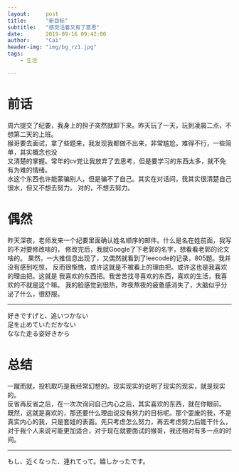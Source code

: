 ```yaml
---
layout:     post
title:      "新目标"
subtitle:   "感觉活着又有了意思"
date:       2019-09-16 09:42:00
author:     "Cai"
header-img: "img/bg_rz1.jpg"
tags:
    - 生活

---
```


# 前话
周六提交了纪要，我身上的担子突然就卸下来。昨天玩了一天，玩到凌晨二点，不想第二天的上班。<br>
猴哥要去面试，拿了些题来，我发现我都做不出来，非常尴尬，难得不行，一些简单，其实概念也没<br>
又清楚的掌握。常年的cv党让我放弃了去思考，但是要学习的东西太多，就不免有为难的情绪。<br>
水这个东西也许能蒙骗别人，但是骗不了自己。其实在对话间，我其实很清楚自己很水，但又不想去努力。
对的，不想去努力。<br>

# 偶然
昨天深夜，老师发来一个纪要里面确认姓名顺序的邮件。什么是名在姓前面，我写的不对要修改啥的，
修改完后，我就Google了下老郭的名字，想看看老郭的论文啥的。
果然，一大推信息出现了，又偶然就看到了leecode的记录，805题。我并没有感到吃惊，
反而很惭愧，或许这就是不被看上的理由把。或许这也是我喜欢的理由把。这就是
我喜欢的东西把。我苦苦找寻喜欢的东西，喜欢的生活，我喜欢的不就是这个嘛。
我的脸感觉到很热，昨夜熬夜的疲惫感消失了，大脑似乎分泌了什么，很舒服。<br>

---
好きですげと、追いつかない<br>
足を止めていただかない<br>
ななた走る姿好きから<br>


# 总结
一蹴而就，投机取巧是我经常幻想的。现实现实的说明了现实的现实，就是现实的。<br>
反省再反省之后，在一次次询问自己内心之后，其实喜欢的东西，就在你眼前。<br>
既然，这就是喜欢的，那还要什么理由说没有努力的目标呢。那个耍废的我，不是<br>
真实内心的我，只是套娃的表面。先只考虑怎么努力，再去考虑努力后能干什么，<br>
对于我个人来说可能更加适合，对于现在就要面试的猴哥，我还相对有多一点的时间。<br>

---
もし、近くなった、連れてって。嬉しかったです。<br>
